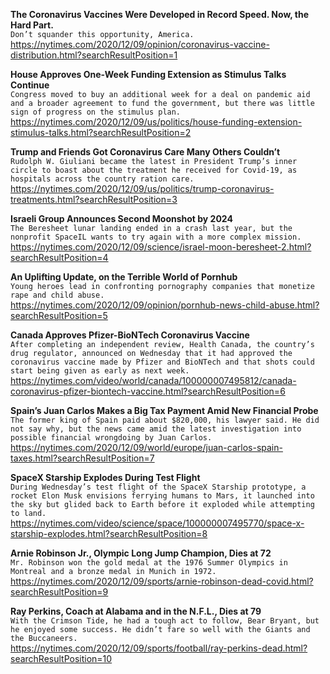 **The Coronavirus Vaccines Were Developed in Record Speed. Now, the Hard Part.**\
`Don’t squander this opportunity, America.`\
https://nytimes.com/2020/12/09/opinion/coronavirus-vaccine-distribution.html?searchResultPosition=1

**House Approves One-Week Funding Extension as Stimulus Talks Continue**\
`Congress moved to buy an additional week for a deal on pandemic aid and a broader agreement to fund the government, but there was little sign of progress on the stimulus plan.`\
https://nytimes.com/2020/12/09/us/politics/house-funding-extension-stimulus-talks.html?searchResultPosition=2

**Trump and Friends Got Coronavirus Care Many Others Couldn’t**\
`Rudolph W. Giuliani became the latest in President Trump’s inner circle to boast about the treatment he received for Covid-19, as hospitals across the country ration care.`\
https://nytimes.com/2020/12/09/us/politics/trump-coronavirus-treatments.html?searchResultPosition=3

**Israeli Group Announces Second Moonshot by 2024**\
`The Beresheet lunar landing ended in a crash last year, but the nonprofit SpaceIL wants to try again with a more complex mission.`\
https://nytimes.com/2020/12/09/science/israel-moon-beresheet-2.html?searchResultPosition=4

**An Uplifting Update, on the Terrible World of Pornhub**\
`Young heroes lead in confronting pornography companies that monetize rape and child abuse.`\
https://nytimes.com/2020/12/09/opinion/pornhub-news-child-abuse.html?searchResultPosition=5

**Canada Approves Pfizer-BioNTech Coronavirus Vaccine**\
`After completing an independent review, Health Canada, the country’s drug regulator, announced on Wednesday that it had approved the coronavirus vaccine made by Pfizer and BioNTech and that shots could start being given as early as next week.`\
https://nytimes.com/video/world/canada/100000007495812/canada-coronavirus-pfizer-biontech-vaccine.html?searchResultPosition=6

**Spain’s Juan Carlos Makes a Big Tax Payment Amid New Financial Probe**\
`The former king of Spain paid about $820,000, his lawyer said. He did not say why, but the news came amid the latest investigation into possible financial wrongdoing by Juan Carlos.`\
https://nytimes.com/2020/12/09/world/europe/juan-carlos-spain-taxes.html?searchResultPosition=7

**SpaceX Starship Explodes During Test Flight**\
`During Wednesday’s test flight of the SpaceX Starship prototype, a rocket Elon Musk envisions ferrying humans to Mars, it launched into the sky but glided back to Earth before it exploded while attempting to land.`\
https://nytimes.com/video/science/space/100000007495770/space-x-starship-explodes.html?searchResultPosition=8

**Arnie Robinson Jr., Olympic Long Jump Champion, Dies at 72**\
`Mr. Robinson won the gold medal at the 1976 Summer Olympics in Montreal and a bronze medal in Munich in 1972.`\
https://nytimes.com/2020/12/09/sports/arnie-robinson-dead-covid.html?searchResultPosition=9

**Ray Perkins, Coach at Alabama and in the N.F.L., Dies at 79**\
`With the Crimson Tide, he had a tough act to follow, Bear Bryant, but he enjoyed some success. He didn’t fare so well with the Giants and the Buccaneers.`\
https://nytimes.com/2020/12/09/sports/football/ray-perkins-dead.html?searchResultPosition=10

